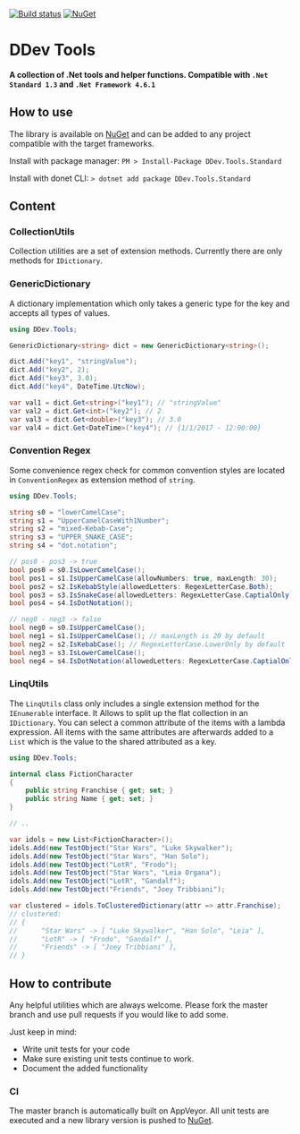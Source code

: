 [![Build status](https://ci.appveyor.com/api/projects/status/tl89uy830l97qq6o?svg=true)](https://ci.appveyor.com/project/dlerps/ddev-tools) [![NuGet](https://img.shields.io/nuget/dt/DDev.Tools.Standard.svg)](https://preview.nuget.org/packages/DDev.Tools.Standard/)
# DDev Tools
**A collection of .Net tools and helper functions. Compatible with `.Net Standard 1.3` and `.Net Framework 4.6.1`**

## How to use
The library is available on [NuGet] and can be added to any project compatible with the target frameworks.
 
Install with package manager:
`PM > Install-Package DDev.Tools.Standard`

Install with donet CLI:
`> dotnet add package DDev.Tools.Standard`

## Content
### CollectionUtils
Collection utilities are a set of extension methods. Currently there are only methods for `IDictionary`.

### GenericDictionary
A dictionary implementation which only takes a generic type for the key and accepts all types of values.

```C#
using DDev.Tools;

GenericDictionary<string> dict = new GenericDictionary<string>();

dict.Add("key1", "stringValue");
dict.Add("key2", 2);
dict.Add("key3", 3.0);
dict.Add("key4", DateTime.UtcNow);

var val1 = dict.Get<string>("key1"); // "stringValue"
var val2 = dict.Get<int>("key2"); // 2
var val3 = dict.Get<double>("key3"); // 3.0
var val4 = dict.Get<DateTime>("key4"); // {1/1/2017 - 12:00:00}
```

### Convention Regex
Some convenience regex check for common convention styles are located in `ConventionRegex` as extension method of `string`.

```C#
using DDev.Tools;

string s0 = "lowerCamelCase";
string s1 = "UpperCamelCaseWith1Number";
string s2 = "mixed-Kebab-Case";
string s3 = "UPPER_SNAKE_CASE";
string s4 = "dot.notation";

// pos0 - pos3 -> true
bool pos0 = s0.IsLowerCamelCase();
bool pos1 = s1.IsUpperCamelCase(allowNumbers: true, maxLength: 30);
bool pos2 = s2.IsKebabStyle(allowedLetters: RegexLetterCase.Both);
bool pos3 = s3.IsSnakeCase(allowedLetters: RegexLetterCase.CaptialOnly);
bool pos4 = s4.IsDotNotation();

// neg0 - neg3 -> false
bool neg0 = s0.IsUpperCamelCase();
bool neg1 = s1.IsUpperCamelCase(); // maxLength is 20 by default
bool neg2 = s2.IsKebabCase(); // RegexLetterCase.LowerOnly by default
bool neg3 = s3.IsLowerCamelCase();
bool neg4 = s4.IsDotNotation(allowedLetters: RegexLetterCase.CaptialOnly);
```

### LinqUtils
The `LinqUtils` class only includes a single extension method for the `IEnumerable` interface. It Allows to split up the flat collection in an `IDictionary`.
You can select a common attribute of the items with a lambda expression. All items with the same attributes are afterwards added to a `List` which is the value to the shared attributed as a key.

```C#
using DDev.Tools;

internal class FictionCharacter
{
    public string Franchise { get; set; }
    public string Name { get; set; }
}

// ..

var idols = new List<FictionCharacter>();
idols.Add(new TestObject("Star Wars", "Luke Skywalker");
idols.Add(new TestObject("Star Wars", "Han Solo");
idols.Add(new TestObject("LotR", "Frodo");
idols.Add(new TestObject("Star Wars", "Leia Organa");
idols.Add(new TestObject("LotR", "Gandalf");
idols.Add(new TestObject("Friends", "Joey Tribbiani");

var clustered = idols.ToClusteredDictionary(attr => attr.Franchise);
// clustered:
// { 
//      "Star Wars" -> [ "Luke Skywalker", "Han Solo", "Leia" ],
//      "LotR" -> [ "Frodo", "Gandalf" ],
//      "Friends" -> [ "Joey Tribbiani" ],
// }
```

## How to contribute
Any helpful utilities which are always welcome. Please fork the master branch and use pull requests if you would like to add some.

Just keep in mind:
 - Write unit tests for your code 
 - Make sure existing unit tests continue to work.
 - Document the added functionality

### CI
The master branch is automatically built on AppVeyor. All unit tests are executed and a new library version is pushed to [NuGet].

[//]: #References
[NuGet]:<https://preview.nuget.org/packages/DDev.Tools.Standard/>

